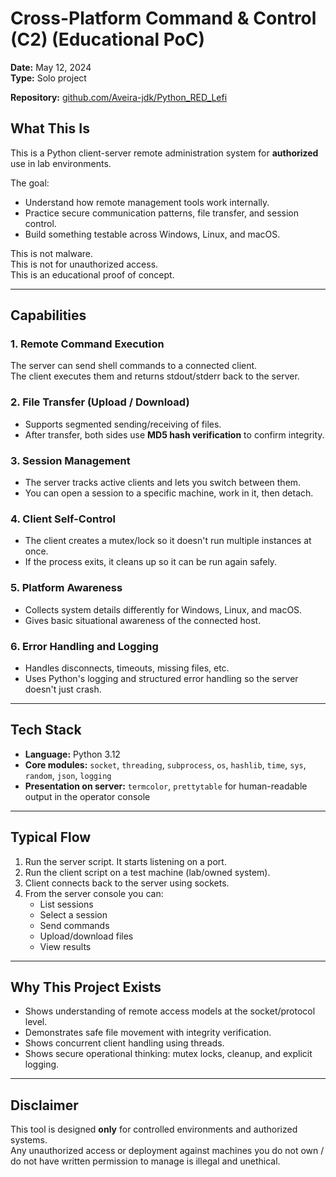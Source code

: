 # Cross-Platform Command & Control (C2) (Educational PoC)
**Date:** May 12, 2024  
**Type:** Solo project

**Repository:** [github.com/Aveira-jdk/Python_RED_Lefi](https://github.com/Aveira-jdk/Python_RED_Lefi
)
## What This Is
This is a Python client-server remote administration system for **authorized** use in lab environments.

The goal:
- Understand how remote management tools work internally.
- Practice secure communication patterns, file transfer, and session control.
- Build something testable across Windows, Linux, and macOS.

This is not malware.  
This is not for unauthorized access.  
This is an educational proof of concept.

---

## Capabilities
### 1. Remote Command Execution
The server can send shell commands to a connected client.  
The client executes them and returns stdout/stderr back to the server.

### 2. File Transfer (Upload / Download)
- Supports segmented sending/receiving of files.
- After transfer, both sides use **MD5 hash verification** to confirm integrity.

### 3. Session Management
- The server tracks active clients and lets you switch between them.
- You can open a session to a specific machine, work in it, then detach.

### 4. Client Self-Control
- The client creates a mutex/lock so it doesn't run multiple instances at once.
- If the process exits, it cleans up so it can be run again safely.

### 5. Platform Awareness
- Collects system details differently for Windows, Linux, and macOS.
- Gives basic situational awareness of the connected host.

### 6. Error Handling and Logging
- Handles disconnects, timeouts, missing files, etc.
- Uses Python's logging and structured error handling so the server doesn't just crash.

---

## Tech Stack
- **Language:** Python 3.12
- **Core modules:** `socket`, `threading`, `subprocess`, `os`, `hashlib`, `time`, `sys`, `random`, `json`, `logging`
- **Presentation on server:** `termcolor`, `prettytable` for human-readable output in the operator console

---

## Typical Flow
1. Run the server script. It starts listening on a port.
2. Run the client script on a test machine (lab/owned system).
3. Client connects back to the server using sockets.
4. From the server console you can:
   - List sessions
   - Select a session
   - Send commands
   - Upload/download files
   - View results

---

## Why This Project Exists
- Shows understanding of remote access models at the socket/protocol level.
- Demonstrates safe file movement with integrity verification.
- Shows concurrent client handling using threads.
- Shows secure operational thinking: mutex locks, cleanup, and explicit logging.

---

## Disclaimer
This tool is designed **only** for controlled environments and authorized systems.  
Any unauthorized access or deployment against machines you do not own / do not have written permission to manage is illegal and unethical.
